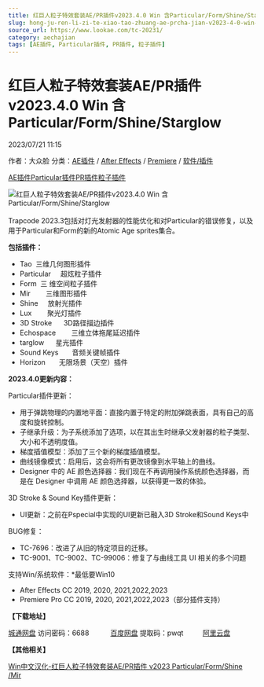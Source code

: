 ```yaml
---
title: 红巨人粒子特效套装AE/PR插件v2023.4.0 Win 含Particular/Form/Shine/Starglow
slug: hong-ju-ren-li-zi-te-xiao-tao-zhuang-ae-prcha-jian-v2023-4-0-win-han-particular-form-shine-starglow
source_url: https://www.lookae.com/tc-20231/
category: aechajian
tags: [AE插件, Particular插件, PR插件, 粒子插件]
---
```

# 红巨人粒子特效套装AE/PR插件v2023.4.0 Win 含Particular/Form/Shine/Starglow

2023/07/21 11:15

作者：大众脸
分类：[AE插件](https://www.lookae.com/after-effects/aechajian/) / [After Effects](https://www.lookae.com/after-effects/) / [Premiere](https://www.lookae.com/qitarjcj/premierezy/) / [软件/插件](https://www.lookae.com/qitarjcj/)

[AE插件](https://www.lookae.com/tag/ae%e6%8f%92%e4%bb%b6/)[Particular插件](https://www.lookae.com/tag/particular%e6%8f%92%e4%bb%b6/)[PR插件](https://www.lookae.com/tag/pr%e6%8f%92%e4%bb%b6/)[粒子插件](https://www.lookae.com/tag/%e7%b2%92%e5%ad%90%e6%8f%92%e4%bb%b6/)

![红巨人粒子特效套装AE/PR插件v2023.4.0 Win 含Particular/Form/Shine/Starglow](https://www.lookae.com/wp-content/uploads/2023/01/Trapcode-Suite-2023.2.jpg "红巨人粒子特效套装AE/PR插件v2023.4.0 Win 含Particular/Form/Shine/Starglow-LookAE.com")  
[﻿﻿﻿](https://cloud.video.taobao.com//play/u/705956171/p/1/e/6/t/1/404139753459.mp4)  
Trapcode 2023.3包括对灯光发射器的性能优化和对Particular的错误修复，以及用于Particular和Form的新的Atomic Age sprites集合。

**包括插件：**

* Tao  三维几何图形插件
* Particular     超炫粒子插件
* Form  三 维空间粒子插件
* Mir        三维图形插件
* Shine     放射光插件
* Lux        聚光灯插件
* 3D Stroke      3D路径描边插件
* Echospace        三维立体拖尾延迟插件
* targlow      星光插件
* Sound Keys       音频关键帧插件
* Horizon       无限场景（天空）插件

**2023.4.0更新内容：**

Particular插件更新：

* 用于弹跳物理的内置地平面：直接内置于特定的附加弹跳表面，具有自己的高度和旋转控制。
* 子继承升级：为子系统添加了选项，以在其出生时继承父发射器的粒子类型、大小和不透明度值。
* 梯度插值模型：添加了三个新的梯度插值模型。
* 曲线镜像模式：启用后，这会将所有更改镜像到水平轴上的曲线。
* Designer 中的 AE 颜色选择器：我们现在不再调用操作系统颜色选择器，而是在 Designer 中调用 AE 颜色选择器，以获得更一致的体验。

3D Stroke & Sound Key插件更新：

* UI更新：之前在Pspecial中实现的UI更新已融入3D Stroke和Sound Keys中

BUG修复：

* TC-7696：改进了从旧的特定项目的迁移。
* TC-9001、TC-9002、TC-99006：修复了与曲线工具 UI 相关的多个问题

支持Win/系统软件：\*最低要Win10

* After Effects CC 2019, 2020, 2021,2022,2023
* Premiere Pro CC 2019, 2020, 2021,2022,2023（部分插件支持）

**【下载地址】**

[城通网盘](https://url70.ctfile.com/f/2827370-891429807-e4e351?p=4431) 访问密码：6688           [百度网盘](https://pan.baidu.com/s/17ljy5Z2ZTWxN4aLmOE4j-Q?pwd=pwqt) 提取码：pwqt          [阿里云盘](https://www.aliyundrive.com/s/XbTHEpwoA9R)

**【其他相关】**

[Win中文汉化-红巨人粒子特效套装AE/PR插件 v2023 Particular/Form/Shine /Mir](https://www.lookae.com/hjrtc18ch/)
